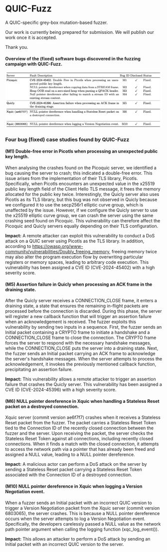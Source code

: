 # QUIC-Fuzz
A QUIC-specific grey-box mutation-based fuzzer.

Our work is currently being prepared for submission. We will publish our work once it is accepted.

Thank you.

#### Overview of the (fixed) software bugs discovered in the fuzzing campaign with QUIC-Fuzz.
![Software bugs found by QUIC-Fuzz](results/fixed_bugs_table.png)

### Four bug (fixed) case studies found by QUIC-Fuzz
#### (M1) Double-free error in Picotls when processing an unexpected public key length.
When analysing the crashes found on the Picoquic server, we identified a bug causing the server to crash; this indicated a double-free error. This issue arises from the implementation of their TLS library, Picotls. Specifically, when Picotls encounters an unexpected value in the x25519 public key length field of the Client Hello TLS message, it frees the memory allocated for the public key twice. Interestingly, the Quicly server also uses Picotls as its TLS library, but this bug was not observed in Quicly because we configured it to use the secp256r1 elliptic curve group, which is unaffected by the issue. However, if we configure the Quicly server to use the x25519 elliptic curve group, we can crash the server using the same crashing seed found on Picoquic. This vulnerability can therefore affect the Picoquic and Quicly servers equally depending on their TLS configuration.

**Impact:** A remote attacker can exploit this vulnerability to conduct a DoS attack on a QUIC server using Picotls as the TLS library. In addition, according to https://owasp.org/www-community/vulnerabilities/Doubly_freeing_memory, freeing memory twice may also alter the program execution flow by overwriting particular registers or memory spaces, leading to arbitrary code execution. This vulnerability has been assigned a CVE ID (CVE-2024-45402) with a high severity score.

#### (M5) Assertion failure in Quicly when processing an ACK frame in the draining state.
After the Quicly server receives a CONNECTION\_CLOSE frame, it enters a draining state, a state that ensures the remaining in-flight packets are processed before the connection is discarded. During this phase, the server will register a new callback function that will trigger an assertion failure when an acknowledgement is received. The fuzzer exploits this vulnerability by sending two inputs in a sequence. First, the fuzzer sends an Initial packet containing a CRYPTO frame to initiate a handshake and a CONNECTION\_CLOSE frame to close the connection. The CRYPTO frame forces the server to respond with the necessary handshake messages, while the CONNECTION\_CLOSE puts the server into a draining state. Next, the fuzzer sends an Initial packet carrying an ACK frame to acknowledge the server's handshake messages. When the server attempts to process the acknowledgement, it invokes the previously mentioned callback function, precipitating an assertion failure.

**Impact:** This vulnerability allows a remote attacker to trigger an assertion failure that crashes the Quicly server. This vulnerability has been assigned a CVE ID (CVE-2024-45396) with a high severity score.

#### (M6) NULL pointer dereference in Xquic when handling a Stateless Reset packet on a destroyed connection.
Xquic server (commit version ae6f7f7) crashes when it receives a Stateless Reset packet from the fuzzer. The packet carries a Stateless Reset Token tied to the Connection ID of the recently closed connection between the fuzzer and the server. Upon receiving the packet, the server checks the Stateless Reset Token against all connections, including recently closed connections. When it finds a match with the closed connection, it attempts to access the network path via a pointer that has already been freed and assigned a NULL value, leading to a NULL pointer dereference.

**Impact:** A malicious actor can perform a DoS attack on the server by sending a Stateless Reset packet carrying a Stateless Reset Token associated with the Connection ID of a destroyed connection.

#### (M10) NULL pointer dereference in Xquic when logging a Version Negotiation event.
When a fuzzer sends an Initial packet with an incorrect QUIC version to trigger a Version Negotiation packet from the Xquic server (commit version 6803065), the server crashes. This is because a NULL pointer dereference occurs when the server attempts to log a Version Negotiation event. Specifically, the developers carelessly passed a NULL value as the network path pointer argument when calling the logging function (xqc\_log\_event()). 

**Impact:** This allows an attacker to perform a DoS attack by sending an Initial packet with an incorrect QUIC version to the server.


